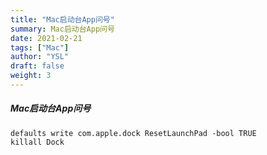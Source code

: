 ```yaml
---
title: "Mac启动台App问号"
summary: Mac启动台App问号
date: 2021-02-21
tags: ["Mac"]
author: "YSL"
draft: false
weight: 3
---
```

##### Mac启动台App问号
```shell
defaults write com.apple.dock ResetLaunchPad -bool TRUE
killall Dock
```